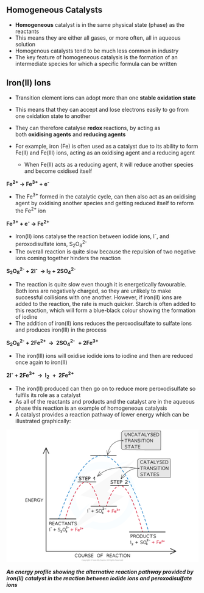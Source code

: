 Homogeneous Catalysts
---------------------

* <b>Homogeneous</b> catalyst is in the same physical state (phase) as the reactants
* This means they are either all gases, or more often, all in aqueous solution
* Homogenous catalysts tend to be much less common in industry
* The key feature of homogeneous catalysis is the formation of an intermediate species for which a specific formula can be written

Iron(II) Ions
-------------

* Transition element ions can adopt more than one <b>stable oxidation state</b>
* This means that they can accept and lose electrons easily to go from one oxidation state to another
* They can therefore catalyse <b>redox </b>reactions, by acting as both <b>oxidising agents</b> and <b>reducing agents</b>
* For example, iron (Fe) is often used as a catalyst due to its ability to form Fe(II) and Fe(III) ions, acting as an oxidising agent and a reducing agent

  + When Fe(II) acts as a reducing agent, it will reduce another species and become oxidised itself

<b>Fe</b><sup><b>2+</b></sup><b> → Fe</b><sup><b>3+</b></sup><b> + e</b><sup><b>-</b></sup>

* The Fe<sup>3+</sup> formed in the catalytic cycle, can then also act as an oxidising agent by oxidising another species and getting reduced itself to reform the Fe<sup>2+</sup> ion

<b>Fe</b><sup><b>3+</b></sup><b> + e</b><sup><b>-</b></sup><b> → Fe</b><sup><b>2+</b></sup>

* Iron(II) ions catalyse the reaction between iodide ions, I<sup>-</sup>, and peroxodisulfate ions, S<sub>2</sub>O<sub>8</sub><sup>2-</sup>
* The overall reaction is quite slow because the repulsion of two negative ions coming together hinders the reaction

<b>S</b><sub><b>2</b></sub><b>O</b><sub><b>8</b></sub><sup><b>2-</b></sup><b> + 2I</b><sup><b>-</b></sup><b>  → I</b><sub><b>2</b></sub><b> + 2SO</b><sub><b>4</b></sub><sup><b>2-</b></sup>

* The reaction is quite slow even though it is energetically favourable. Both ions are negatively charged, so they are unlikely to make successful collisions with one another. However, if iron(II) ions are added to the reaction, the rate is much quicker. Starch is often added to this reaction, which will form a blue-black colour showing the formation of iodine
* The addition of iron(II) ions reduces the peroxodisulfate to sulfate ions and produces iron(III) in the process

<b>S</b><sub><b>2</b></sub><b>O</b><sub><b>8</b></sub><sup><b>2-</b></sup><b> + 2Fe</b><sup><b>2+</b></sup><b>  →  2SO</b><sub><b>4</b></sub><sup><b>2-   </b></sup><b>+ 2Fe</b><sup><b>3+</b></sup><b>  </b>

* The iron(III) ions will oxidise iodide ions to iodine and then are reduced once again to iron(II)

<b>2I</b><sup><b>-</b></sup><b> + 2Fe</b><sup><b>3+</b></sup><b>  →  I</b><sub><b>2   </b></sub><b>+  2Fe</b><sup><b>2+</b></sup><b>  </b>

* The iron(II) produced can then go on to reduce more peroxodisulfate so fulfils its role as a catalyst
* As all of the reactants and products and the catalyst are in the aqueous phase this reaction is an example of homogeneous catalysis
* A catalyst provides a reaction pathway of lower energy which can be illustrated graphically:

![Homogeneous catalysts energy profile, downloadable AS & A Level Biology revision notes](Homogeneous-catalysts-energy-profile.png)

*<b>An energy profile showing the alternative reaction pathway provided by iron(II) catalyst in the reaction between iodide ions and peroxodisulfate ions</b>*